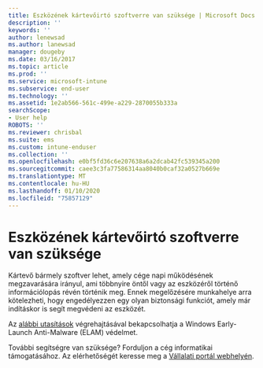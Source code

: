 ```yaml
---
title: Eszközének kártevőirtó szoftverre van szüksége | Microsoft Docs
description: ''
keywords: ''
author: lenewsad
ms.author: lanewsad
manager: dougeby
ms.date: 03/16/2017
ms.topic: article
ms.prod: ''
ms.service: microsoft-intune
ms.subservice: end-user
ms.technology: ''
ms.assetid: 1e2ab566-561c-499e-a229-2870055b333a
searchScope:
- User help
ROBOTS: ''
ms.reviewer: chrisbal
ms.suite: ems
ms.custom: intune-enduser
ms.collection: ''
ms.openlocfilehash: e0bf5fd36c6e207638a6a2dcab42fc539345a200
ms.sourcegitcommit: caee3c3fa77586314aa8040b0caf32a0527b669e
ms.translationtype: MT
ms.contentlocale: hu-HU
ms.lasthandoff: 01/10/2020
ms.locfileid: "75857129"
---
```

# <a name="your-device-needs-antimalware-software"></a>Eszközének kártevőirtó szoftverre van szüksége

Kártevő bármely szoftver lehet, amely cége napi működésének megzavarására irányul, ami többnyire öntől vagy az eszközéről történő információlopás révén történik meg. Ennek megelőzésére munkahelye arra kötelezheti, hogy engedélyezzen egy olyan biztonsági funkciót, amely már indításkor is segít megvédeni az eszközét.

Az [alábbi utasítások](https://gallery.technet.microsoft.com/How-to-turn-on-Early-84552ec5) végrehajtásával bekapcsolhatja a Windows Early-Launch Anti-Malware (ELAM) védelmet.

További segítségre van szüksége? Forduljon a cég informatikai támogatásához. Az elérhetőségét keresse meg a [Vállalati portál webhelyén](https://go.microsoft.com/fwlink/?linkid=2010980).
